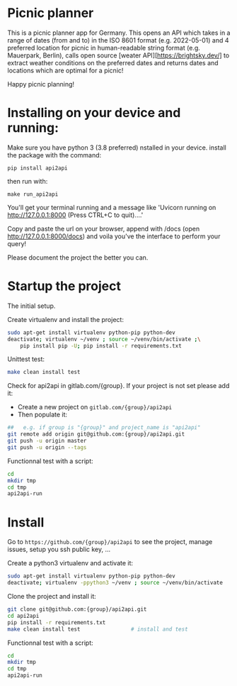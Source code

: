 # Picnic planner

This is a picnic planner app for Germany. This opens an API which takes in a range of dates (from and to) in the ISO 8601 format (e.g. 2022-05-01) and 4 preferred location for picnic in human-readable string format (e.g. Mauerpark, Berlin), calls open source [weater API][https://brightsky.dev/] to extract weather conditions on the preferred dates and returns dates and locations which are optimal for a picnic!

Happy picnic planning!

# Installing on your device and running:

Make sure you have python 3 (3.8 preferred) nstalled in your device. install the package with the command:
```
pip install api2api
```
then run with:

```
make run_api2api
```
You'll get your terminal running and a message like 'Uvicorn running on http://127.0.0.1:8000 (Press CTRL+C to quit)....'

Copy and paste the url on your browser, append with /docs (open http://127.0.0.1:8000/docs) and voila you've the interface to perform your query!



Please document the project the better you can.

# Startup the project

The initial setup.

Create virtualenv and install the project:
```bash
sudo apt-get install virtualenv python-pip python-dev
deactivate; virtualenv ~/venv ; source ~/venv/bin/activate ;\
    pip install pip -U; pip install -r requirements.txt
```

Unittest test:
```bash
make clean install test
```

Check for api2api in gitlab.com/{group}.
If your project is not set please add it:

- Create a new project on `gitlab.com/{group}/api2api`
- Then populate it:

```bash
##   e.g. if group is "{group}" and project_name is "api2api"
git remote add origin git@github.com:{group}/api2api.git
git push -u origin master
git push -u origin --tags
```

Functionnal test with a script:

```bash
cd
mkdir tmp
cd tmp
api2api-run
```

# Install

Go to `https://github.com/{group}/api2api` to see the project, manage issues,
setup you ssh public key, ...

Create a python3 virtualenv and activate it:

```bash
sudo apt-get install virtualenv python-pip python-dev
deactivate; virtualenv -ppython3 ~/venv ; source ~/venv/bin/activate
```

Clone the project and install it:

```bash
git clone git@github.com:{group}/api2api.git
cd api2api
pip install -r requirements.txt
make clean install test                # install and test
```
Functionnal test with a script:

```bash
cd
mkdir tmp
cd tmp
api2api-run
```
